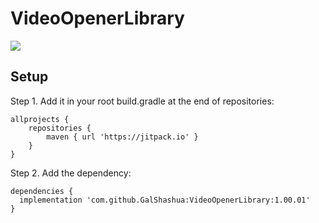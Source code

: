 # VideoOpenerLibrary

[![](https://jitpack.io/v/GalShashua/VideoOpenerLibrary.svg)](https://jitpack.io/#GalShashua/VideoOpenerLibrary)

## Setup
Step 1. Add it in your root build.gradle at the end of repositories:
```
allprojects {
    repositories {
	    maven { url 'https://jitpack.io' }
    }
}
```

Step 2. Add the dependency:

```
dependencies {
  implementation 'com.github.GalShashua:VideoOpenerLibrary:1.00.01'
}

```
